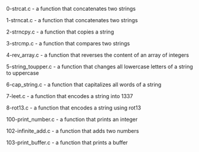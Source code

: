 0-strcat.c - a function that concatenates two strings

1-strncat.c - a function that concatenates two strings

2-strncpy.c - a function that copies a string

3-strcmp.c - a function that compares two strings

4-rev_array.c - a function that reverses the content of an array of integers

5-string_toupper.c - a function that changes all lowercase letters of a string to uppercase

6-cap_string.c - a function that capitalizes all words of a string

7-leet.c - a function that encodes a string into 1337

8-rot13.c - a function that encodes a string using rot13

100-print_number.c - a function that prints an integer

102-infinite_add.c - a function that adds two numbers

103-print_buffer.c - a function that prints a buffer